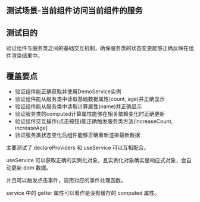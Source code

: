 ## 测试场景-当前组件访问当前组件的服务

## 测试目的

验证组件与服务类之间的基础交互机制，确保服务类的状态变更能够正确反映在组件渲染结果中。

## 覆盖要点

- 验证组件能正确获取并使用DemoService实例
- 验证组件能从服务类中读取基础数据属性(count, age)并正确显示
- 验证组件能从服务类中读取计算属性(name)并正确显示
- 验证服务类的computed计算属性能够在相关依赖变化时正确更新
- 验证组件交互操作(点击按钮)能正确触发服务类方法(increaseCount, increaseAge)
- 验证服务类状态变化后组件能够正确重新渲染最新数据

主要测试了 declareProviders 和 useService 可以互相配合。

useService 可以获取正确的实例化对象，且实例化对象确实是响应式对象，会自动更新 dom 数据。

并且可以触发点击事件，调用对应的事件处理函数。

service 中的 getter 属性可以看作是没有缓存的 computed 属性。
